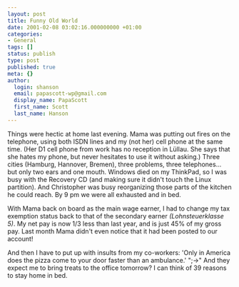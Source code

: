 ```yaml
---
layout: post
title: Funny Old World
date: 2001-02-08 03:02:16.000000000 +01:00
categories:
- General
tags: []
status: publish
type: post
published: true
meta: {}
author:
  login: shanson
  email: papascott-wp@gmail.com
  display_name: PapaScott
  first_name: Scott
  last_name: Hanson
---
```

<p>Things were hectic at home last evening. Mama was putting out fires on the telephone, using both ISDN lines and my (not her) cell phone at the same time. (Her D1 cell phone from work has no reception in Lüllau. She says that she hates my phone, but never hesitates to use it without asking.) Three cities (Hamburg, Hannover, Bremen), three problems, three telephones... but only two ears and one mouth. Windows died on my ThinkPad, so I was busy with the Recovery CD (and making sure it didn't touch the Linux partition). And Christopher was busy reorganizing those parts of the kitchen he could reach. By 9 pm we were all exhausted and in bed.</p>
<p>With Mama back on board as the main wage earner, I had to change my tax exemption status back to that of the secondary earner <i>(Lohnsteuerklasse 5)</i>. My net pay is now 1/3 less than last year, and is just 45% of my gross pay. Last month Mama didn't even notice that it had been posted to our account!</p>
<p>And then I have to put up with insults from my co-workers: 'Only in America does the pizza come to your door faster than an ambulance.' ";->" And they expect me to bring treats to the office tomorrow? I can think of  39 reasons to stay home in bed.</p>

